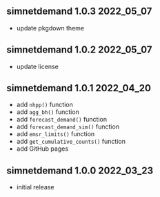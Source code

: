 ## simnetdemand 1.0.3 2022_05_07

* update pkgdown theme

## simnetdemand 1.0.2 2022_05_07

* update license

## simnetdemand 1.0.1 2022_04_20

* add `nhpp()` function
* add `agg_bh()` function
* add `forecast_demand()` function
* add `forecast_demand_sim()` function
* add `emsr_limits()` function
* add `get_cumulative_counts()` function
* add GitHub pages

## simnetdemand 1.0.0 2022_03_23

* initial release

